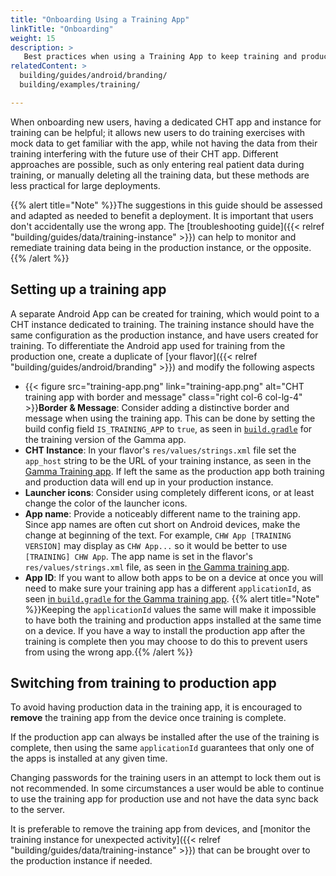 ```yaml
---
title: "Onboarding Using a Training App"
linkTitle: "Onboarding"
weight: 15
description: >
   Best practices when using a Training App to keep training and production data apart
relatedContent: >
  building/guides/android/branding/
  building/examples/training/

---
```


When onboarding new users, having a dedicated CHT app and instance for training can be helpful; it allows new users to do training exercises with mock data to get familiar with the app, while not having the data from their training interfering with the future use of their CHT app. Different approaches are possible, such as only entering real patient data during training, or manually deleting all the training data, but these methods are less practical for large deployments.

{{% alert title="Note" %}}The suggestions in this guide should be assessed and adapted as needed to benefit a deployment. It is important that users don't accidentally use the wrong app. The [troubleshooting guide]({{< relref "building/guides/data/training-instance" >}}) can help to monitor and remediate training data being in the production instance, or the opposite.{{% /alert %}}

## Setting up a training app

A separate Android App can be created for training, which would point to a CHT instance dedicated to training. The training instance should have the same configuration as the production instance, and have users created for training. To differentiate the Android app used for training from the production one, create a duplicate of [your flavor]({{< relref "building/guides/android/branding" >}}) and modify the following aspects
- {{< figure src="training-app.png" link="training-app.png" alt="CHT training app with border and message" class="right col-6 col-lg-4" >}}**Border & Message**: Consider adding a distinctive border and message when using the training app. This can be done by setting the build config field `IS_TRAINING_APP` to `true`, as seen in [`build.gradle`](https://github.com/medic/cht-android/blob/8d077ed08dc3889ef1f4e3bad7231931bca55d87/build.gradle#L212-L216) for the training version of the Gamma app.
- **CHT Instance**: In your flavor's `res/values/strings.xml` file set the `app_host` string to be the URL of your training instance, as seen in the [Gamma Training app](https://github.com/medic/cht-android/blob/8d077ed08dc3889ef1f4e3bad7231931bca55d87/src/medicmobilegamma_training/res/values/strings.xml#L3). If left the same as the production app both training and production data will end up in your production instance.
- **Launcher icons**: Consider using completely different icons, or at least change the color of the launcher icons.
- **App name**: Provide a noticeably different name to the training app. Since app names are often cut short on Android devices, make the change at beginning of the text. For example, `CHW App [TRAINING VERSION]` may display as `CHW App...` so it would be better to use `[TRAINING] CHW App`. The app name is set in the flavor's `res/values/strings.xml` file, as seen in [the Gamma training app](https://github.com/medic/cht-android/blob/8d077ed08dc3889ef1f4e3bad7231931bca55d87/src/medicmobilegamma_training/res/values/strings.xml#L4).
- **App ID**: If you want to allow both apps to be on a device at once you will need to make sure your training app has a different `applicationId`, as seen [in `build.gradle` for the Gamma training app](https://github.com/medic/cht-android/blob/8d077ed08dc3889ef1f4e3bad7231931bca55d87/build.gradle#L214). 
   {{% alert title="Note" %}}Keeping the `applicationId` values the same will make it impossible to have both the training and production apps installed at the same time on a device. If you have a way to install the production app after the training is complete then you may choose to do this to prevent users from using the wrong app.{{% /alert %}}

## Switching from training to production app

To avoid having production data in the training app, it is encouraged to **remove** the training app from the device once training is complete. 

If the production app can always be installed after the use of the training is complete, then using the same `applicationId` guarantees that only one of the apps is installed at any given time.

Changing passwords for the training users in an attempt to lock them out is not recommended. In some circumstances a user would be able to continue to use the training app for production use and not have the data sync back to the server.

It is preferable to remove the training app from devices, and [monitor the training instance for unexpected activity]({{< relref "building/guides/data/training-instance" >}}) that can be brought over to the production instance if needed.
